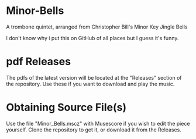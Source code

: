 # Minor-Bells
A trombone quintet, arranged from Christopher Bill's Minor Key Jingle Bells

I don't know why i put this on GitHub of all places but I guess it's funny.

# pdf Releases
The pdfs of the latest version will be located at the "Releases" section of the repository. Use these if you want to download and play the music.

# Obtaining Source File(s)
Use the file "Minor_Bells.mscz" with Musescore if you wish to edit the piece yourself. Clone the repository to get it, or download it from the Releases.
